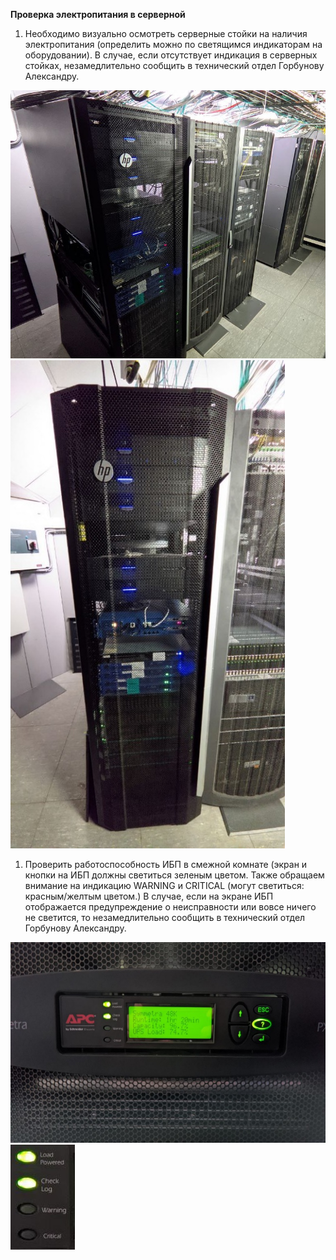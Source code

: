 **Проверка электропитания в серверной**

1. Необходимо визуально осмотреть серверные стойки на наличия электропитания (определить можно по светящимся индикаторам на оборудовании). В случае, если отсутствует индикация в серверных стойках, незамедлительно сообщить в технический отдел Горбунову Александру.

![Проверка электропитания в серверной V2](<Проверка электропитания в серверной V2.jpeg>)![Проверка электропитания в серверной V2](<Проверка электропитания в серверной V2 1.jpeg>)

1. Проверить работоспособность ИБП в смежной комнате (экран и кнопки на ИБП должны светиться зеленым цветом. Также обращаем внимание на индикацию WARNING и CRITICAL (могут светиться: красным/желтым цветом.) В случае, если на экране ИБП отображается предупреждение о неисправности или вовсе ничего не светится, то незамедлительно сообщить в технический отдел Горбунову Александру.

![Проверка электропитания в серверной V2](<Проверка электропитания в серверной V2 2.jpeg>) ![Проверка электропитания в серверной V2](<Проверка электропитания в серверной V2 3.jpeg>)